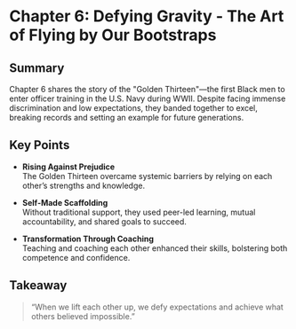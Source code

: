 # Chapter 6: Defying Gravity - The Art of Flying by Our Bootstraps

## Summary

Chapter 6 shares the story of the "Golden Thirteen"—the first Black men to enter officer training in the U.S. Navy during WWII. Despite facing immense discrimination and low expectations, they banded together to excel, breaking records and setting an example for future generations.

## Key Points

- **Rising Against Prejudice**  
  The Golden Thirteen overcame systemic barriers by relying on each other’s strengths and knowledge.

- **Self-Made Scaffolding**  
  Without traditional support, they used peer-led learning, mutual accountability, and shared goals to succeed.

- **Transformation Through Coaching**  
  Teaching and coaching each other enhanced their skills, bolstering both competence and confidence.

## Takeaway

> “When we lift each other up, we defy expectations and achieve what others believed impossible.”

